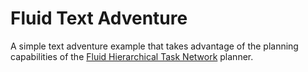 # Fluid Text Adventure
A simple text adventure example that takes advantage of the planning capabilities of the [Fluid Hierarchical Task Network](https://github.com/ptrefall/fluid-hierarchical-task-network) planner.
